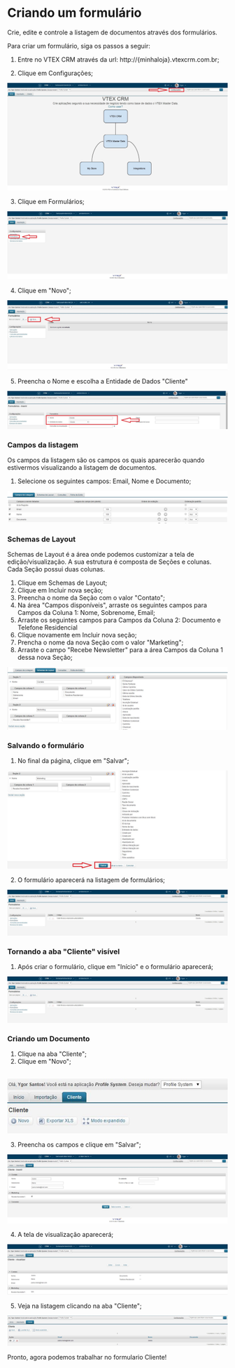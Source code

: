 # Criando um formulário

Crie, edite e controle a listagem de documentos através dos formulários.

Para criar um formulário, siga os passos a seguir:

1. Entre no VTEX CRM através da url: http://{minhaloja}.vtexcrm.com.br;

2. Clique em Configurações;
<a href="../img/home-1.jpg" target="\_blank">
<img src="../img/home-1.jpg" alt="Home" />
</a>

3. Clique em Formulários;
<a href="../img/config-2.jpg" target="\_blank">
<img src="../img/config-2.jpg" alt="" />
</a>

4. Clique em "Novo";
<a href="../img/form-list-1.jpg" target="\_blank">
<img src="../img/form-list-1.jpg" alt="" />
</a>

5. Preencha o Nome e escolha a Entidade de Dados "Cliente"
<a href="../img/form-edit-1.jpg" target="\_blank">
<img src="../img/form-edit-1.jpg" alt="" />
</a>

### Campos da listagem

Os campos da listagem são os campos os quais aparecerão quando estivermos visualizando a listagem de documentos.

1. Selecione os seguintes campos: Email, Nome e Documento;
<a href="../img/form-edit-2.jpg" target="\_blank">
<img src="../img/form-edit-2.jpg" alt="" />
</a>

### Schemas de Layout

Schemas de Layout é a área onde podemos customizar a tela de edição/visualização.
A sua estrutura é composta de Seções e colunas. Cada Seção possui duas colunas.

1. Clique em Schemas de Layout;
2. Clique em Incluir nova seção;
3. Preencha o nome da Seção com o valor "Contato";
4. Na área "Campos disponíveis", arraste os seguintes campos para Campos da Coluna 1: Nome, Sobrenome, Email;
5. Arraste os seguintes campos para Campos da Coluna 2: Documento e Telefone Residencial
6. Clique novamente em Incluir nova seção;
7. Prencha o nome da nova Seção com o valor "Marketing";
8. Arraste o campo "Recebe Newsletter" para a área Campos da Coluna 1 dessa nova Seção;
<a href="../img/form-edit-3.jpg" target="\_blank">
<img src="../img/form-edit-3.jpg" alt="" />
</a>

### Salvando o formulário

1. No final da página, clique em "Salvar";
<a href="../img/form-edit-4.jpg" target="\_blank">
<img src="../img/form-edit-4.jpg" alt="" />
</a>

2. O formulário aparecerá na listagem de formulários;
<a href="../img/form-edit-save-1.jpg" target="\_blank">
<img src="../img/form-edit-save-1.jpg" alt="" />
</a>


### Tornando a aba "Cliente" visível

1. Após criar o formulário, clique em "Início" e o formulário aparecerá;
<a href="../img/form-edit-save-1.jpg" target="\_blank">
<img src="../img/form-edit-save-1.jpg" alt="" />
</a>

### Criando um Documento

1. Clique na aba "Cliente";
2. Clique em "Novo";
<br />
<a href="../img/form-sheet-new-1.jpg" target="\_blank" style="width: 100%">
<img src="../img/form-sheet-new-1.jpg" alt="" />
</a>

3. Preencha os campos e clique em "Salvar";
<a href="../img/form-sheet-new-2.jpg" target="\_blank">
<img src="../img/form-sheet-new-2.jpg" alt="" />
</a>

4. A tela de visualização aparecerá;
<a href="../img/form-sheet-new-3.jpg" target="\_blank">
<img src="../img/form-sheet-new-3.jpg" alt="" />
</a>

5. Veja na listagem clicando na aba "Cliente";
<a href="../img/form-sheet-new-4.jpg" target="\_blank">
<img src="../img/form-sheet-new-4.jpg" alt="" />
</a>

Pronto, agora podemos trabalhar no formulario Cliente!
